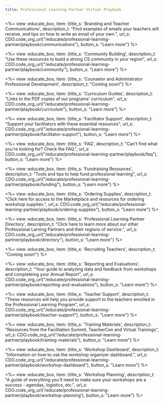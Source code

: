 ```yaml
---
title: Professional Learning Partner Virtual Playbook
---
```


<link type="text/css" rel="stylesheet" href="/css/educate.css" />

<%= view :educate_box, item: {title_s: 'Branding and Teacher Communications', description_t: "Find examples of emails your teachers will receive, and tips on how to write an email of your own.", url_s: CDO.code_org_url("/educate/professional-learning-partner/playbook/communications"), button_s: "Learn more"} %>

<%= view :educate_box, item: {title_s: 'Community Building', description_t: "Use these resources to build a strong CS community in your region", url_s: CDO.code_org_url("/educate/professional-learning-partner/playbook/community"), button_s: "Learn more"} %>

<%= view :educate_box, item: {title_s: 'Counselor and Administrator Professional Development', description_t: "Coming soon!"} %>

<%= view :educate_box, item: {title_s: 'Curriculum Guides', description_t: "Links to the PDF copies of our programs' curriculum", url_s: CDO.code_org_url("/educate/professional-learning-partner/playbook/curriculum"), button_s: "Learn more"} %>

<%= view :educate_box, item: {title_s: 'Facilitator Support', description_t: "Support your facilitators with these essential resources", url_s: CDO.code_org_url("/educate/professional-learning-partner/playbook/facilitator-support"), button_s: "Learn more"} %>

<%= view :educate_box, item: {title_s: 'FAQ', description_t: "Can't find what you're looking for? Check the FAQ.", url_s: CDO.code_org_url("/educate/professional-learning-partner/playbook/faq"), button_s: "Learn more"} %>

<%= view :educate_box, item: {title_s: 'Fundraising Resources', description_t: "Tools and tips to help fund professional learning", url_s: CDO.code_org_url("/educate/professional-learning-partner/playbook/funding"), button_s: "Learn more"} %>

<%= view :educate_box, item: {title_s: 'Ordering Supplies', description_t: "Click here for access to the Marketplace and resources for ordering workshop supplies.", url_s: CDO.code_org_url("/educate/professional-learning-partner/playbook/ordering-supplies"), button_s: "Learn more"} %>

<%= view :educate_box, item: {title_s: 'Professional Learning Partner Directory', description_t: "Click here to learn more about our other Professional Larning Partners and their regions of service.", url_s: CDO.code_org_url("/educate/professional-learning-partner/playbook/directory"), button_s: "Learn more"} %>

<%= view :educate_box, item: {title_s: 'Recruiting Teachers', description_t: "Coming soon!"} %>

<%= view :educate_box, item: {title_s: 'Reporting and Evaluations', description_t: "Your guide to analyzing data and feedback from workshops and completeing your Annual Report", url_s: CDO.code_org_url("/educate/professional-learning-partner/playbook/reporting-and-evaluations"), button_s: "Learn more"} %>

<%= view :educate_box, item: {title_s: 'Teacher Support', description_t: "These resources will help you provide support to the teachers enrolled in the Professional Learning Program", url_s: CDO.code_org_url("/educate/professional-learning-partner/playbook/teacher-support"), button_s: "Learn more"} %>

<%= view :educate_box, item: {title_s: 'Training Materials', description_t: "Resources from the Facilitation Summit, TeacherCon and Virtual Trainings", url_s: CDO.code_org_url("/educate/professional-learning-partner/playbook/training-materials"), button_s: "Learn more"} %>

<%= view :educate_box, item: {title_s: 'Workshop Dashboard', description_t: "Information on how to use the workshop organizer dashboard.", url_s: CDO.code_org_url("/educate/professional-learning-partner/playbook/workshop-dashboard"), button_s: "Learn more"} %>

<%= view :educate_box, item: {title_s: 'Workshop Planning', description_t: "A guide of everything you'll need to make sure your workshops are a success - agendas, logistics, etc.", url_s: CDO.code_org_url('/educate/professional-learning-partner/playbook/workshop-planning'), button_s: "Learn more"} %>
